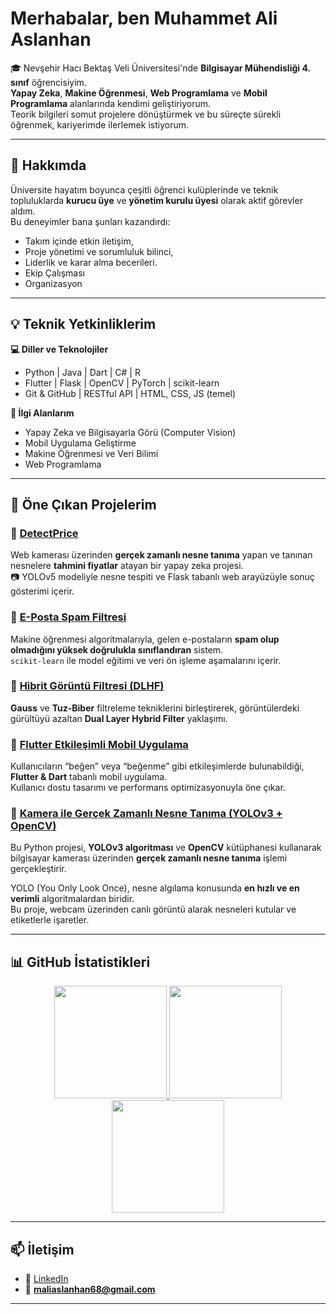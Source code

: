 # Merhabalar, ben Muhammet Ali Aslanhan

🎓 Nevşehir Hacı Bektaş Veli Üniversitesi'nde **Bilgisayar Mühendisliği 4. sınıf** öğrencisiyim.  
 **Yapay Zeka**, **Makine Öğrenmesi**, **Web Programlama** ve **Mobil Programlama** alanlarında kendimi geliştiriyorum.  
Teorik bilgileri somut projelere dönüştürmek ve bu süreçte sürekli öğrenmek, kariyerimde ilerlemek istiyorum.

---

## 🚀 Hakkımda

 
Üniversite hayatım boyunca çeşitli öğrenci kulüplerinde ve teknik topluluklarda
**kurucu üye** ve **yönetim kurulu üyesi** olarak aktif görevler aldım.  
Bu deneyimler bana şunları kazandırdı:  
- Takım içinde etkin iletişim,  
- Proje yönetimi ve sorumluluk bilinci,  
- Liderlik ve karar alma becerileri.
- Ekip Çalışması
- Organizasyon
  
---

## 💡 Teknik Yetkinliklerim

**💻 Diller ve Teknolojiler**
- Python | Java | Dart | C# | R  
- Flutter | Flask | OpenCV | PyTorch | scikit-learn  
- Git & GitHub | RESTful API | HTML, CSS, JS (temel)  

**🧠 İlgi Alanlarım**
- Yapay Zeka ve Bilgisayarla Görü (Computer Vision)  
- Mobil Uygulama Geliştirme  
- Makine Öğrenmesi ve Veri Bilimi
- Web Programlama

---

## 📂 Öne Çıkan Projelerim

### 🔹 [DetectPrice](https://github.com/muhametaliaslanhan/DetectPrice)
Web kamerası üzerinden **gerçek zamanlı nesne tanıma** yapan ve tanınan nesnelere **tahmini fiyatlar** atayan bir yapay zeka projesi.  
📷 YOLOv5 modeliyle nesne tespiti ve Flask tabanlı web arayüzüyle sonuç gösterimi içerir.

### 🔹 [E-Posta Spam Filtresi](https://github.com/muhametaliaslanhan/E-Posta-Spam-mi-Ham-mi)
Makine öğrenmesi algoritmalarıyla, gelen e-postaların **spam olup olmadığını yüksek doğrulukla sınıflandıran** sistem.  
`scikit-learn` ile model eğitimi ve veri ön işleme aşamalarını içerir.

### 🔹 [Hibrit Görüntü Filtresi (DLHF)](https://github.com/muhametaliaslanhan/Gauss-ve-Tuz-Biber-Fitreleme)
**Gauss** ve **Tuz-Biber** filtreleme tekniklerini birleştirerek, görüntülerdeki gürültüyü azaltan **Dual Layer Hybrid Filter** yaklaşımı.  

### 🔹 [Flutter Etkileşimli Mobil Uygulama](https://github.com/muhametaliaslanhan/Mobil_Programlama)
Kullanıcıların “beğen” veya “beğenme” gibi etkileşimlerde bulunabildiği, **Flutter & Dart** tabanlı mobil uygulama.  
Kullanıcı dostu tasarımı ve performans optimizasyonuyla öne çıkar.

### 🔹 [Kamera ile Gerçek Zamanlı Nesne Tanıma (YOLOv3 + OpenCV)](https://github.com/muhametaliaslanhan/kamera-ile-nesne-tanima)
Bu Python projesi, **YOLOv3 algoritması** ve **OpenCV** kütüphanesi kullanarak bilgisayar kamerası üzerinden **gerçek zamanlı nesne tanıma** işlemi gerçekleştirir.  

YOLO (You Only Look Once), nesne algılama konusunda **en hızlı ve en verimli** algoritmalardan biridir.  
Bu proje, webcam üzerinden canlı görüntü alarak nesneleri kutular ve etiketlerle işaretler.

---

## 📊 GitHub İstatistikleri

<div align="center">

<a href="https://github.com/muhametaliaslanhan">
  <img src="https://github-readme-stats.vercel.app/api?username=muhametaliaslanhan&show_icons=true&count_private=true&hide_border=true&title_color=00FFFF&icon_color=00FFFF&text_color=FFFFFF&bg_color=0d1117" height="180px" />
</a>
<a href="https://github.com/muhametaliaslanhan">
  <img src="https://github-readme-stats.vercel.app/api/top-langs/?username=muhametaliaslanhan&layout=compact&langs_count=8&hide_border=true&title_color=00FFFF&text_color=FFFFFF&bg_color=0d1117" height="180px" />
</a>

<br>

<a href="https://github.com/muhametaliaslanhan">
  <img src="https://github-readme-streak-stats.herokuapp.com/?user=muhametaliaslanhan&theme=tokyonight&hide_border=true&background=0d1117&stroke=00FFFF&ring=00FFFF&fire=00FFFF&currStreakLabel=FFFFFF" height="180px" />
</a>

</div>

---

## 📫 İletişim

- 💼 [LinkedIn](https://www.linkedin.com/in/muhammetaliaslanhan/)  
- 📧 **maliaslanhan68@gmail.com**  

---
